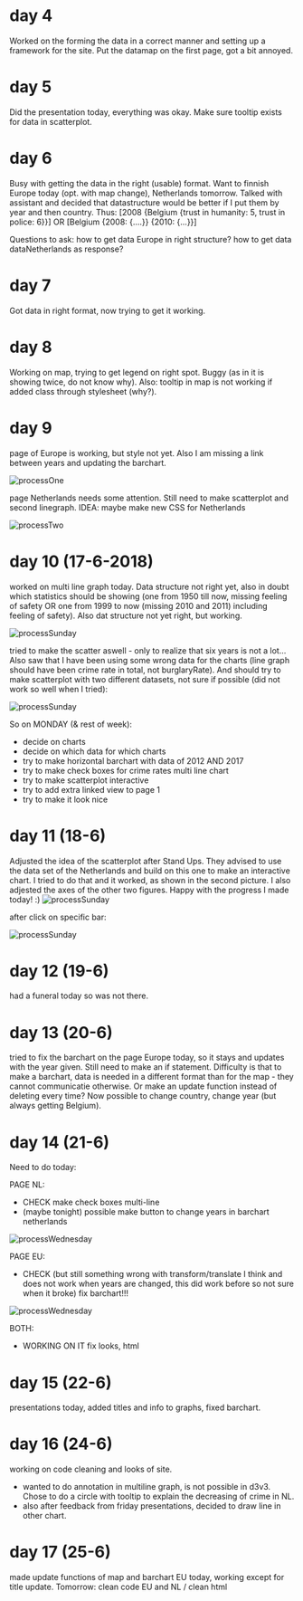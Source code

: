 # day 4

Worked on the forming the data in a correct manner and setting up a framework for the site.
Put the datamap on the first page, got a bit annoyed.

# day 5

Did the presentation today, everything was okay. Make sure tooltip exists for data in scatterplot.

# day 6

Busy with getting the data in the right (usable) format. Want to finnish Europe today (opt. with map change), Netherlands tomorrow. Talked with assistant and decided that datastructure would be better if I put them by year and then country.
Thus: [2008 {Belgium {trust in humanity: 5, trust in police: 6}}]
OR [Belgium {2008: {....}} {2010: {...}}]

Questions to ask: how to get data Europe in right structure? how to get data dataNetherlands as response?

# day 7

Got data in right format, now trying to get it working.

# day 8

Working on map, trying to get legend on right spot. Buggy (as in it is showing twice, do not know why).
Also: tooltip in map is not working if added class through stylesheet (why?).

# day 9

page of Europe is working, but style not yet. Also I am missing a link between years and updating the barchart.

![processOne](doc/process2.jpeg)

page Netherlands needs some attention. Still need to make scatterplot and second linegraph.
IDEA: maybe make new CSS for Netherlands

![processTwo](doc/process1.jpg)

# day 10 (17-6-2018)

worked on multi line graph today. Data structure not right yet, also in doubt which statistics
should be showing (one from 1950 till now, missing feeling of safety OR one from 1999 to now (missing 2010 and 2011) including feeling of safety). Also dat structure not yet right, but working.

![processSunday](doc/176.png)

tried to make the scatter aswell - only to realize that six years is
not a lot... Also saw that I have been using some wrong data for the charts (line graph should have been crime rate in total, not burglaryRate). And should try to make scatterplot with two different datasets, not sure if possible (did not work so well when I tried):

![processSunday](doc/176(2).png)

So on MONDAY (& rest of week):
- decide on charts
- decide on which data for which charts
- try to make horizontal barchart with data of 2012 AND 2017
- try to make check boxes for crime rates multi line chart
- try to make scatterplot interactive
- try to add extra linked view to page 1
- try to make it look nice

# day 11 (18-6)

Adjusted the idea of the scatterplot after Stand Ups. They advised to use the data set of the
Netherlands and build on this one to make an interactive chart. I tried to do that and it worked, as shown in the second picture. I also adjested the axes of the other two figures.
Happy with the progress I made today! :)
![processSunday](doc/186.png)

after click on specific bar:

![processSunday](doc/186(2).png)

# day 12 (19-6)

had a funeral today so was not there.

# day 13 (20-6)

tried to fix the barchart on the page Europe today, so it stays and updates with the year given. Still need to make an if statement. Difficulty is that to make a barchart, data is needed in a different format than for the map - they cannot communicatie otherwise. Or make an update function instead of deleting every time?
Now possible to change country, change year (but always getting Belgium).

# day 14 (21-6)
Need to do today:

PAGE NL:

- CHECK make check boxes multi-line
- (maybe tonight) possible make button to change years in barchart netherlands

![processWednesday](doc/216.png)

PAGE EU:

- CHECK (but still something wrong with transform/translate I think and does not work when years are changed,
  this did work before so not sure when it broke) fix barchart!!!

![processWednesday](doc/216(2).png)

BOTH:

- WORKING ON IT fix looks, html

# day 15 (22-6)

presentations today, added titles and info to graphs, fixed barchart.

# day 16 (24-6)

working on code cleaning and looks of site.
- wanted to do annotation in multiline graph, is not possible in d3v3. Chose to do a circle with tooltip to explain the decreasing of crime in NL.
- also after feedback from friday presentations, decided to draw line in other chart.

# day 17 (25-6)

made update functions of map and barchart EU today, working except for title update.
Tomorrow: clean code EU and NL / clean html
